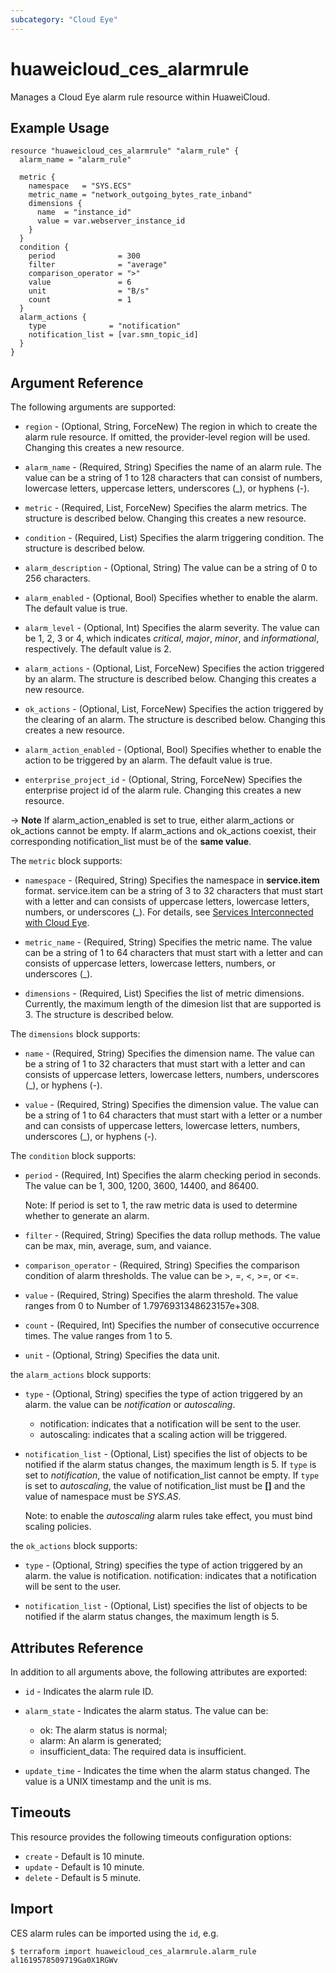 ```yaml
---
subcategory: "Cloud Eye"
---
```


# huaweicloud\_ces\_alarmrule

Manages a Cloud Eye alarm rule resource within HuaweiCloud.

## Example Usage

```hcl
resource "huaweicloud_ces_alarmrule" "alarm_rule" {
  alarm_name = "alarm_rule"

  metric {
    namespace   = "SYS.ECS"
    metric_name = "network_outgoing_bytes_rate_inband"
    dimensions {
      name  = "instance_id"
      value = var.webserver_instance_id
    }
  }
  condition {
    period              = 300
    filter              = "average"
    comparison_operator = ">"
    value               = 6
    unit                = "B/s"
    count               = 1
  }
  alarm_actions {
    type              = "notification"
    notification_list = [var.smn_topic_id]
  }
}
```

## Argument Reference

The following arguments are supported:

* `region` - (Optional, String, ForceNew) The region in which to create the alarm rule resource.
    If omitted, the provider-level region will be used. Changing this creates a new resource.

* `alarm_name` - (Required, String) Specifies the name of an alarm rule. The value can
    be a string of 1 to 128 characters that can consist of numbers, lowercase letters,
    uppercase letters, underscores (_), or hyphens (-).

* `metric` - (Required, List, ForceNew) Specifies the alarm metrics. The structure is described
    below. Changing this creates a new resource.

* `condition` - (Required, List) Specifies the alarm triggering condition. The structure
    is described below.

* `alarm_description` - (Optional, String) The value can be a string of 0 to 256 characters.

* `alarm_enabled` - (Optional, Bool) Specifies whether to enable the alarm. The default
    value is true.

* `alarm_level` - (Optional, Int) Specifies the alarm severity. The value can be 1, 2, 3 or 4,
    which indicates *critical*, *major*, *minor*, and *informational*, respectively.
    The default value is 2.

* `alarm_actions` - (Optional, List, ForceNew) Specifies the action triggered by an alarm. The
    structure is described below. Changing this creates a new resource.

* `ok_actions` - (Optional, List, ForceNew) Specifies the action triggered by the clearing of
    an alarm. The structure is described below. Changing this creates a new resource.

* `alarm_action_enabled` - (Optional, Bool) Specifies whether to enable the action
    to be triggered by an alarm. The default value is true.

* `enterprise_project_id` - (Optional, String, ForceNew) Specifies the enterprise project id of the alarm rule.
  Changing this creates a new resource.

-> **Note** If alarm_action_enabled is set to true, either alarm_actions or
    ok_actions cannot be empty. If alarm_actions and ok_actions coexist, their
    corresponding notification_list must be of the **same value**.

The `metric` block supports:

* `namespace` - (Required, String) Specifies the namespace in **service.item** format.
    service.item can be a string of 3 to 32 characters that must start with a letter and
    can consists of uppercase letters, lowercase letters, numbers, or underscores (_).
    For details, see [Services Interconnected with Cloud Eye](https://support.huaweicloud.com/intl/en-us/api-ces/ces_03_0059.html).

* `metric_name` - (Required, String) Specifies the metric name. The value can be a string
    of 1 to 64 characters that must start with a letter and can consists of uppercase
    letters, lowercase letters, numbers, or underscores (_).

* `dimensions` - (Required, List) Specifies the list of metric dimensions. Currently,
    the maximum length of the dimesion list that are supported is 3. The structure
    is described below.

The `dimensions` block supports:

* `name` - (Required, String) Specifies the dimension name. The value can be a string
    of 1 to 32 characters that must start with a letter and can consists of uppercase
    letters, lowercase letters, numbers, underscores (_), or hyphens (-).

* `value` - (Required, String) Specifies the dimension value. The value can be a string
    of 1 to 64 characters that must start with a letter or a number and can consists
    of uppercase letters, lowercase letters, numbers, underscores (_), or hyphens (-).

The `condition` block supports:

* `period` - (Required, Int) Specifies the alarm checking period in seconds. The
    value can be 1, 300, 1200, 3600, 14400, and 86400.

    Note: If period is set to 1, the raw metric data is used to determine
    whether to generate an alarm.

* `filter` - (Required, String) Specifies the data rollup methods. The value can be
    max, min, average, sum, and vaiance.

* `comparison_operator` - (Required, String) Specifies the comparison condition of alarm
    thresholds. The value can be >, =, <, >=, or <=.

* `value` - (Required, String) Specifies the alarm threshold. The value ranges from
    0 to Number of 1.7976931348623157e+308.

* `count` - (Required, Int) Specifies the number of consecutive occurrence times.
    The value ranges from 1 to 5.

* `unit` - (Optional, String) Specifies the data unit.

the `alarm_actions` block supports:

* `type` - (Optional, String) specifies the type of action triggered by an alarm. the
    value can be *notification* or *autoscaling*.
    - notification: indicates that a notification will be sent to the user.
    - autoscaling: indicates that a scaling action will be triggered.

* `notification_list` - (Optional, List) specifies the list of objects to be notified
    if the alarm status changes, the maximum length is 5.
    If `type` is set to *notification*, the value of notification_list cannot be empty.
    If `type` is set to *autoscaling*, the value of notification_list must be **[]**
    and the value of namespace must be *SYS.AS*.

    Note: to enable the *autoscaling* alarm rules take effect, you must bind scaling
    policies.

the `ok_actions` block supports:

* `type` - (Optional, String) specifies the type of action triggered by an alarm. the
    value is notification.
    notification: indicates that a notification will be sent to the user.

* `notification_list` - (Optional, List) specifies the list of objects to be notified
    if the alarm status changes, the maximum length is 5.

## Attributes Reference

In addition to all arguments above, the following attributes are exported:

* `id` - Indicates the alarm rule ID.

* `alarm_state` - Indicates the alarm status. The value can be:
    - ok: The alarm status is normal;
    - alarm: An alarm is generated;
    - insufficient_data: The required data is insufficient.

* `update_time` - Indicates the time when the alarm status changed.
    The value is a UNIX timestamp and the unit is ms.

## Timeouts
This resource provides the following timeouts configuration options:
- `create` - Default is 10 minute.
- `update` - Default is 10 minute.
- `delete` - Default is 5 minute.

## Import

CES alarm rules can be imported using the `id`, e.g.

```
$ terraform import huaweicloud_ces_alarmrule.alarm_rule al1619578509719Ga0X1RGWv
```
